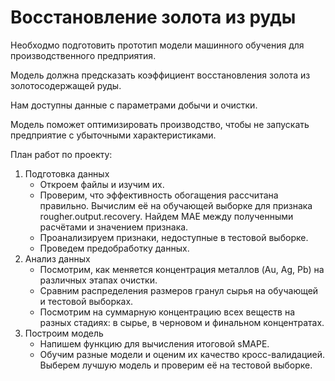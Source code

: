# Восстановление золота из руды

Необходмо подготовить прототип модели машинного обучения для производственного предприятия. 

Модель должна предсказать коэффициент восстановления золота из золотосодержащей руды.

Нам доступны данные с параметрами добычи и очистки.

Модель поможет оптимизировать производство, чтобы не запускать предприятие с убыточными характеристиками.

План работ по проекту:

1. Подготовка данных
   * Откроем файлы и изучим их.
   * Проверим, что эффективность обогащения рассчитана правильно. Вычислим её на обучающей выборке для признака rougher.output.recovery. Найдем MAE между полученными расчётами и значением признака.
   * Проанализируем признаки, недоступные в тестовой выборке.
   * Проведем предобработку данных.
2. Анализ данных
   * Посмотрим, как меняется концентрация металлов (Au, Ag, Pb) на различных этапах очистки.
   * Сравним распределения размеров гранул сырья на обучающей и тестовой выборках.
   * Посмотрим на суммарную концентрацию всех веществ на разных стадиях: в сырье, в черновом и финальном концентратах.
3. Построим модель
   * Напишем функцию для вычисления итоговой sMAPE.
   * Обучим разные модели и оценим их качество кросс-валидацией. Выберем лучшую модель и проверим её на тестовой выборке.
